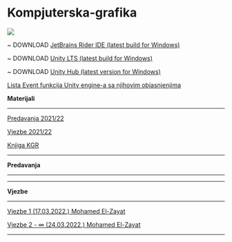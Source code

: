 # Kompjuterska-grafika

![](https://komarev.com/ghpvc/?username=Kompjuterska-grafika&label=Broj+posjeta:)

~ DOWNLOAD [JetBrains Rider IDE (latest build for Windows)](https://www.jetbrains.com/rider/download/download-thanks.html?platform=windows)

~ DOWNLOAD [Unity LTS (latest build for Windows)](https://download.unity3d.com/download_unity/1fb1bf06830e/UnityDownloadAssistant-2020.3.30f1.exe)

~ DOWNLOAD [Unity Hub (latest version for Windows)](https://public-cdn.cloud.unity3d.com/hub/prod/UnityHubSetup.exe)

[Lista Event funkcija Unity engine-a sa njihovim objasnjenjima](https://docs.unity3d.com/Manual/EventFunctions.html)

**Materijali**

<hr>

[Predavanja 2021/22](https://edufit-my.sharepoint.com/:f:/r/personal/rijad_azemi_edu_fit_ba/Documents/Fakultet%20Informacijskih%20Tehnologija/FIT%20-%20II%20Godina%20Snimci/Semestar%20IV/Predavanja/KGR%20Predavanja?csf=1&web=1&e=PTYpsJ)

[Vjezbe 2021/22](https://edufit-my.sharepoint.com/:f:/r/personal/rijad_azemi_edu_fit_ba/Documents/Fakultet%20Informacijskih%20Tehnologija/FIT%20-%20II%20Godina%20Snimci/Semestar%20IV/Vjezbe/KGR%20Vjezbe?csf=1&web=1&e=XVyrHv)

[Knjiga KGR](https://github.com/Infinity-Vault/Kompjuterska-grafika/raw/main/Materijali/KGR_K_Kompjuterska%20%20grafika%20-%20predavanja.pdf)

<hr>

**Predavanja**

<hr>

<hr>

**Vjezbe**

<hr>

[Vjezbe 1 (17.03.2022.) Mohamed El-Zayat](https://github.com/Infinity-Vault/Kompjuterska-grafika/tree/main/Vjezbe/Vjezbe_1)

[Vjezbe 2 - ∞ (24.03.2022.) Mohamed El-Zayat](https://github.com/Infinity-Vault/Kompjuterska-grafika/tree/main/Main%20project)

<hr>

